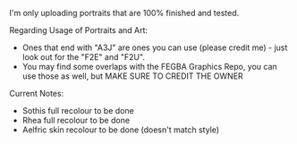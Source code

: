 I'm only uploading portraits that are 100% finished and tested.

Regarding Usage of Portraits and Art:

- Ones that end with "A3J" are ones you can use (please credit me) - just look out for the "F2E" and "F2U".
- You may find some overlaps with the FEGBA Graphics Repo, you can use those as well, but MAKE SURE TO CREDIT THE OWNER


Current Notes:

- Sothis full recolour to be done
- Rhea full recolour to be done
- Aelfric skin recolour to be done (doesn't match style)
